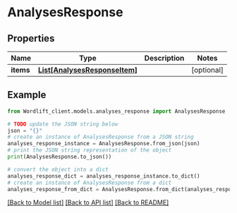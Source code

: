 # AnalysesResponse


## Properties

Name | Type | Description | Notes
------------ | ------------- | ------------- | -------------
**items** | [**List[AnalysesResponseItem]**](AnalysesResponseItem.md) |  | [optional] 

## Example

```python
from Wordlift_client.models.analyses_response import AnalysesResponse

# TODO update the JSON string below
json = "{}"
# create an instance of AnalysesResponse from a JSON string
analyses_response_instance = AnalysesResponse.from_json(json)
# print the JSON string representation of the object
print(AnalysesResponse.to_json())

# convert the object into a dict
analyses_response_dict = analyses_response_instance.to_dict()
# create an instance of AnalysesResponse from a dict
analyses_response_from_dict = AnalysesResponse.from_dict(analyses_response_dict)
```
[[Back to Model list]](../README.md#documentation-for-models) [[Back to API list]](../README.md#documentation-for-api-endpoints) [[Back to README]](../README.md)


